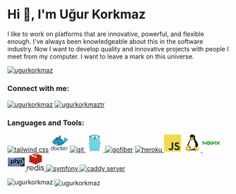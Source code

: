 <h1>Hi 👋, I'm Uğur Korkmaz</h1>
<p align="left">I like to work on platforms that are innovative, powerful, and flexible enough. I've always been knowledgeable about this in the software industry. Now I want to develop quality and innovative projects with people I meet from my computer. I want to leave a mark on this universe.
</p>

<p align="left"> <a href="https://twitter.com/ugurkorkmaz" target="blank"><img src="https://img.shields.io/twitter/follow/ugurkorkmaz?logo=twitter&style=for-the-badge" alt="ugurkorkmaz" /></a> </p>


<h3 align="left">Connect with me:</h3>
<p align="left">
<a href="https://twitter.com/ugurkorkmaz" target="blank"><img align="center" src="https://raw.githubusercontent.com/rahuldkjain/github-profile-readme-generator/master/src/images/icons/Social/twitter.svg" alt="ugurkorkmaz" height="30" width="40" /></a>
<a href="https://instagram.com/ugurkorkmaztr" target="blank"><img align="center" src="https://raw.githubusercontent.com/rahuldkjain/github-profile-readme-generator/master/src/images/icons/Social/instagram.svg" alt="ugurkorkmaztr" height="30" width="40" /></a>
</p>

<h3 align="left">Languages and Tools:</h3>
<p align="left"> 
<a href="https://tailwindcss.com/" target="_blank"> <img src="https://tailwindcss.com/favicons/favicon-32x32.png" alt="tailwind css" width="40" height="40"/></a> <a href="https://www.docker.com/" target="_blank"><img src="https://raw.githubusercontent.com/devicons/devicon/master/icons/docker/docker-original-wordmark.svg" alt="docker" width="40" height="40"/></a> <a href="https://git-scm.com/" target="_blank"> <img src="https://www.vectorlogo.zone/logos/git-scm/git-scm-icon.svg" alt="git" width="40" height="40"/> </a> <a href="https://golang.org" target="_blank"> <img src="https://raw.githubusercontent.com/devicons/devicon/master/icons/go/go-original.svg" alt="go" width="40" height="40"/></a><a href="https://gofiber.io/" target="_blank"> <img src="https://gofiber.io/assets/images/logo.svg" alt="gofiber" width="40" height="40"/></a> 
<a href="https://heroku.com" target="_blank"> <img src="https://www.vectorlogo.zone/logos/heroku/heroku-icon.svg" alt="heroku" width="40" height="40"/> </a> <a href="https://developer.mozilla.org/en-US/docs/Web/JavaScript" target="_blank"><img src="https://raw.githubusercontent.com/devicons/devicon/master/icons/javascript/javascript-original.svg" alt="javascript" width="40" height="40"/></a> <a href="https://www.linux.org/" target="_blank"> <img src="https://raw.githubusercontent.com/devicons/devicon/master/icons/linux/linux-original.svg" alt="linux" width="40" height="40"/> </a><a href="https://www.nginx.com" target="_blank"> <img src="https://raw.githubusercontent.com/devicons/devicon/master/icons/nginx/nginx-original.svg" alt="nginx" width="40" height="40"/> </a> <a href="https://www.php.net" target="_blank"> <img src="https://raw.githubusercontent.com/devicons/devicon/master/icons/php/php-original.svg" alt="php" width="40" height="40"/> </a><a href="https://redis.io" target="_blank"> <img src="https://raw.githubusercontent.com/devicons/devicon/master/icons/redis/redis-original-wordmark.svg" alt="redis" width="40" height="40"/> </a> <a href="https://symfony.com" target="_blank"> <img src="https://symfony.com/logos/symfony_black_03.svg" alt="symfony" width="40" height="40"/> </a>
<a href="https://caddyserver.com/" target="_blank"> <img src="https://caddyserver.com/resources/images/favicon.png" alt="caddy server" width="40" height="40"/> </a>



<p><img align="left" src="https://github-readme-stats.vercel.app/api/top-langs?username=ugurkorkmaz&show_icons=true&locale=en&layout=compact" alt="ugurkorkmaz" /></p>

<p>&nbsp;<img align="center" src="https://github-readme-stats.vercel.app/api?username=ugurkorkmaz&show_icons=true&locale=en" alt="ugurkorkmaz" /></p>

